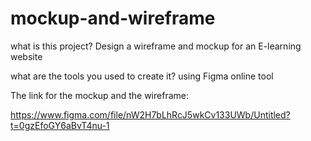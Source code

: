 # mockup-and-wireframe
what is this project?
Design a wireframe and mockup for an E-learning website



what are the tools you used to create it? 
using Figma online tool

The link for the mockup and the wireframe: 

[]() https://www.figma.com/file/nW2H7bLhRcJ5wkCv133UWb/Untitled?t=0gzEfoGY6aBvT4nu-1